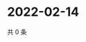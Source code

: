 # 2022-02-14

共 0 条

<!-- BEGIN WEIBO -->
<!-- 最后更新时间 Mon Feb 14 2022 09:55:20 GMT+0800 (China Standard Time) -->

<!-- END WEIBO -->
